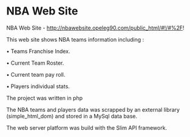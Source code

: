 # NBA Web Site
NBA Web Site - http://nbawebsite.opeleg90.com/public_html/#!/#%2F!


This web site shows NBA teams information including :

•	Teams Franchise Index.

•	Current Team Roster.

•	Current team pay roll.

•	Players individual stats.  



The project was written in php

The NBA teams and players data was scrapped by an external library (simple_html_dom) and stored in a MySql data base. 

The web server platform was build with the Slim API framework.



